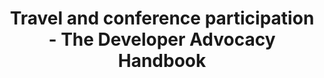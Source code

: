 ---
title: Travel and conference participation -  The Developer Advocacy Handbook
layout: forward
target: https://example.com
targetname: Example.com
time: 2
---